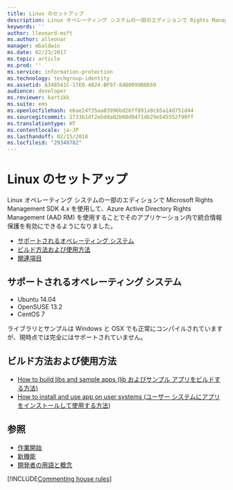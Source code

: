 ```yaml
---
title: Linux のセットアップ
description: Linux オペレーティング システムの一部のエディションで Rights Management SDK 4.x を使用できるようになりました。
keywords: ''
author: lleonard-msft
ms.author: alleonar
manager: mbaldwin
ms.date: 02/23/2017
ms.topic: article
ms.prod: ''
ms.service: information-protection
ms.technology: techgroup-identity
ms.assetid: A348541C-17E0-4024-BF97-84B0099B0E69
audience: developer
ms.reviewer: kartikk
ms.suite: ems
ms.openlocfilehash: e6ae24f35aa03996bd26ff891a9cb5a14d751d44
ms.sourcegitcommit: 2733b1df2ebdda02b60d9471db29e545552f99ff
ms.translationtype: HT
ms.contentlocale: ja-JP
ms.lasthandoff: 02/15/2018
ms.locfileid: "29349782"
---
```

# <a name="linux-setup"></a>Linux のセットアップ

Linux オペレーティング システムの一部のエディションで Microsoft Rights Management SDK 4.x を使用して、Azure Active Directory Rights Management (AAD RM) を使用することでそのアプリケーション内で統合情報保護を有効にできるようになりました。

- [サポートされるオペレーティング システム](#supported-operating-systems)
- [ビルド方法および使用方法](#how-to-build-and-use)
- [関連項目](#see-also)

## <a name="supported-operating-systems"></a>サポートされるオペレーティング システム

- Ubuntu 14.04
- OpenSUSE 13.2
- CentOS 7

ライブラリとサンプルは Windows と OSX でも正常にコンパイルされていますが、現時点では完全にはサポートされていません。
 
## <a name="how-to-build-and-use"></a>ビルド方法および使用方法

- [How to build libs and sample apps (lib およびサンプル アプリをビルドする方法)](https://github.com/AzureAD/rms-sdk-for-cpp/wiki/How-to-Build)
- [How to install and use app on user systems (ユーザー システムにアプリをインストールして使用する方法)](https://github.com/AzureAD/rms-sdk-for-cpp/wiki/How-to-Use)

## <a name="see-also"></a>参照

- [作業開始](get-started.md)
- [新機能](release-notes.md)
- [開発者の用語と概念](core-concepts.md)

[!INCLUDE[Commenting house rules](../includes/houserules.md)]